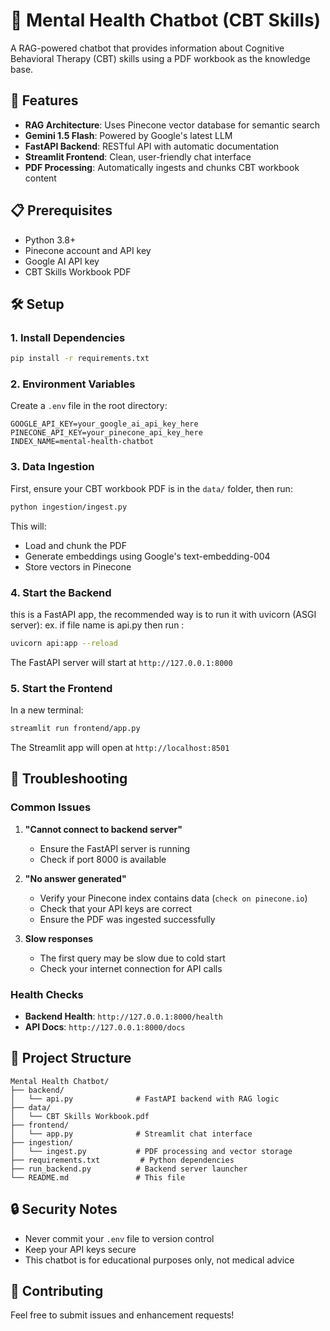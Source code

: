 # 🧠 Mental Health Chatbot (CBT Skills)

A RAG-powered chatbot that provides information about Cognitive Behavioral Therapy (CBT) skills using a PDF workbook as the knowledge base.

## 🚀 Features

- **RAG Architecture**: Uses Pinecone vector database for semantic search
- **Gemini 1.5 Flash**: Powered by Google's latest LLM
- **FastAPI Backend**: RESTful API with automatic documentation
- **Streamlit Frontend**: Clean, user-friendly chat interface
- **PDF Processing**: Automatically ingests and chunks CBT workbook content

## 📋 Prerequisites

- Python 3.8+
- Pinecone account and API key
- Google AI API key
- CBT Skills Workbook PDF

## 🛠️ Setup

### 1. Install Dependencies

```bash
pip install -r requirements.txt
```

### 2. Environment Variables

Create a `.env` file in the root directory:

```env
GOOGLE_API_KEY=your_google_ai_api_key_here
PINECONE_API_KEY=your_pinecone_api_key_here
INDEX_NAME=mental-health-chatbot
```

### 3. Data Ingestion

First, ensure your CBT workbook PDF is in the `data/` folder, then run:

```bash
python ingestion/ingest.py
```

This will:
- Load and chunk the PDF
- Generate embeddings using Google's text-embedding-004
- Store vectors in Pinecone

### 4. Start the Backend
this is a FastAPI app, the recommended way is to run it with uvicorn (ASGI server):
ex. if file name is api.py then run :
```bash
uvicorn api:app --reload
```

The FastAPI server will start at `http://127.0.0.1:8000`

### 5. Start the Frontend

In a new terminal:

```bash
streamlit run frontend/app.py
```

The Streamlit app will open at `http://localhost:8501`

## 🔧 Troubleshooting

### Common Issues

1. **"Cannot connect to backend server"**
   - Ensure the FastAPI server is running 
   - Check if port 8000 is available

2. **"No answer generated"**
   - Verify your Pinecone index contains data (`check on pinecone.io`)
   - Check that your API keys are correct
   - Ensure the PDF was ingested successfully

3. **Slow responses**
   - The first query may be slow due to cold start
   - Check your internet connection for API calls

### Health Checks

- **Backend Health**: `http://127.0.0.1:8000/health`
- **API Docs**: `http://127.0.0.1:8000/docs`

## 📁 Project Structure

```
Mental Health Chatbot/
├── backend/
│   └── api.py              # FastAPI backend with RAG logic
├── data/
│   └── CBT Skills Workbook.pdf
├── frontend/
│   └── app.py              # Streamlit chat interface
├── ingestion/
│   └── ingest.py           # PDF processing and vector storage
├── requirements.txt         # Python dependencies
├── run_backend.py          # Backend server launcher
└── README.md               # This file
```

## 🔒 Security Notes

- Never commit your `.env` file to version control
- Keep your API keys secure
- This chatbot is for educational purposes only, not medical advice

## 🤝 Contributing

Feel free to submit issues and enhancement requests! 